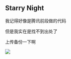 ## Starry Night

我记得好像是腾讯前段做的代码

但是我实在是找不到出处了

上传备份一下啊

![](http://ww3.sinaimg.cn/large/48910e01gw1f42lxkgmttj21kw0rq0ve.jpg)